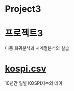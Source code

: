 # Project3

# 프로젝트3
다중 회귀분석과 시계열분석의 실습

# [kospi.csv](https://github.com/Youuuuj/Project3/kospi.csv)
10년간 일별 KOSPI지수의 데이
